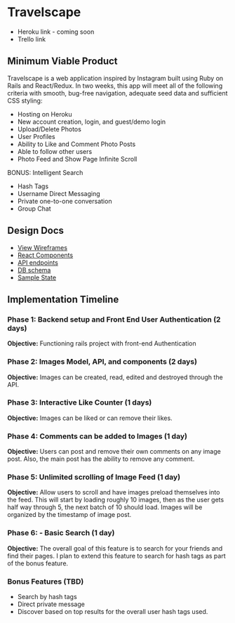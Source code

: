 # Travelscape

- Heroku link - coming soon
- Trello link

## Minimum Viable Product

Travelscape is a web application inspired by Instagram built using Ruby on Rails and React/Redux. In two weeks, this app will meet all of the following criteria with smooth, bug-free navigation, adequate seed data and sufficient CSS styling:

 - Hosting on Heroku
 - New account creation, login, and guest/demo login
 - Upload/Delete Photos
 - User Profiles
 - Ability to Like and Comment Photo Posts
 - Able to follow other users
 - Photo Feed and Show Page Infinite Scroll

 BONUS:
 Intelligent Search
 - Hash Tags
 - Username
 Direct Messaging
 - Private one-to-one conversation
 - Group Chat

 ## Design Docs

 * [View Wireframes][wireframes]
 * [React Components][components]
 * [API endpoints][api-endpoints]
 * [DB schema][schema]
 * [Sample State][sample-state]

 [wireframes]: docs/wireframes
 [components]: docs/component-hierarchy.md
 [sample-state]: docs/sample-state.md
 [api-endpoints]: docs/api-endpoints.md
 [schema]: docs/schema.md


## Implementation Timeline

### Phase 1: Backend setup and Front End User Authentication (2 days)

  **Objective:** Functioning rails project with front-end Authentication

### Phase 2: Images Model, API, and components (2 days)

  **Objective:** Images can be created, read, edited and destroyed through the API.

### Phase 3: Interactive Like Counter (1 days)

  **Objective:** Images can be liked or can remove their likes.

### Phase 4: Comments can be added to Images (1 day)

  **Objective:** Users can post and remove their own comments on any image post. Also, the main post has the ability to remove any comment.

### Phase 5: Unlimited scrolling of Image Feed (1 day)

**Objective:** Allow users to scroll and have images preload themselves into the feed. This will start by loading roughly 10 images,
  then as the user gets half way through 5, the next batch of 10 should load. Images will be organized by the timestamp of image post.

### Phase 6: - Basic Search (1 day)

  **Objective:** The overall goal of this feature is to search for your friends and find their pages. I plan to extend this feature to search
  for hash tags as part of the bonus feature.

### Bonus Features (TBD)

 - Search by hash tags
 - Direct private message
 - Discover based on top results for the overall user hash tags used.

